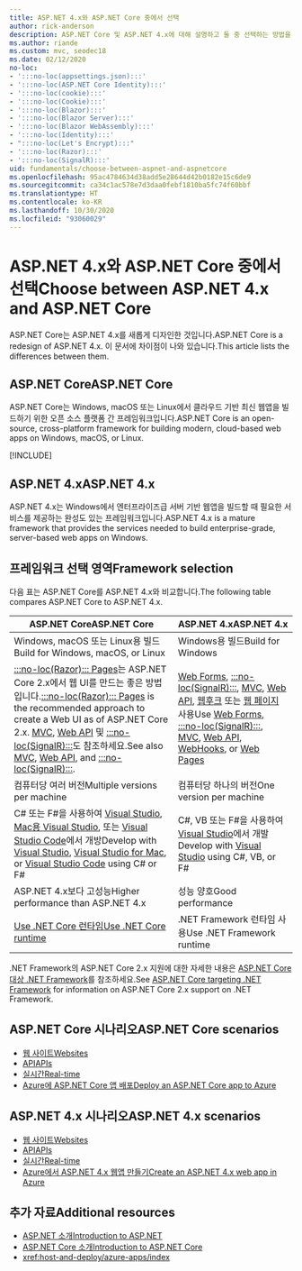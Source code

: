 ```yaml
---
title: ASP.NET 4.x와 ASP.NET Core 중에서 선택
author: rick-anderson
description: ASP.NET Core 및 ASP.NET 4.x에 대해 설명하고 둘 중 선택하는 방법을 설명합니다.
ms.author: riande
ms.custom: mvc, seodec18
ms.date: 02/12/2020
no-loc:
- ':::no-loc(appsettings.json):::'
- ':::no-loc(ASP.NET Core Identity):::'
- ':::no-loc(cookie):::'
- ':::no-loc(Cookie):::'
- ':::no-loc(Blazor):::'
- ':::no-loc(Blazor Server):::'
- ':::no-loc(Blazor WebAssembly):::'
- ':::no-loc(Identity):::'
- ":::no-loc(Let's Encrypt):::"
- ':::no-loc(Razor):::'
- ':::no-loc(SignalR):::'
uid: fundamentals/choose-between-aspnet-and-aspnetcore
ms.openlocfilehash: 95ac4784634d38add5e28644d42b0182e15c6de9
ms.sourcegitcommit: ca34c1ac578e7d3daa0febf1810ba5fc74f60bbf
ms.translationtype: HT
ms.contentlocale: ko-KR
ms.lasthandoff: 10/30/2020
ms.locfileid: "93060029"
---
```

# <a name="choose-between-aspnet-4x-and-aspnet-core"></a><span data-ttu-id="547cf-103">ASP.NET 4.x와 ASP.NET Core 중에서 선택</span><span class="sxs-lookup"><span data-stu-id="547cf-103">Choose between ASP.NET 4.x and ASP.NET Core</span></span>

<span data-ttu-id="547cf-104">ASP.NET Core는 ASP.NET 4.x를 새롭게 디자인한 것입니다.</span><span class="sxs-lookup"><span data-stu-id="547cf-104">ASP.NET Core is a redesign of ASP.NET 4.x.</span></span> <span data-ttu-id="547cf-105">이 문서에 차이점이 나와 있습니다.</span><span class="sxs-lookup"><span data-stu-id="547cf-105">This article lists the differences between them.</span></span>

## <a name="aspnet-core"></a><span data-ttu-id="547cf-106">ASP.NET Core</span><span class="sxs-lookup"><span data-stu-id="547cf-106">ASP.NET Core</span></span>

<span data-ttu-id="547cf-107">ASP.NET Core는 Windows, macOS 또는 Linux에서 클라우드 기반 최신 웹앱을 빌드하기 위한 오픈 소스 플랫폼 간 프레임워크입니다.</span><span class="sxs-lookup"><span data-stu-id="547cf-107">ASP.NET Core is an open-source, cross-platform framework for building modern, cloud-based web apps on Windows, macOS, or Linux.</span></span>

[!INCLUDE[](~/includes/benefits.md)]

## <a name="aspnet-4x"></a><span data-ttu-id="547cf-108">ASP.NET 4.x</span><span class="sxs-lookup"><span data-stu-id="547cf-108">ASP.NET 4.x</span></span>

<span data-ttu-id="547cf-109">ASP.NET 4.x는 Windows에서 엔터프라이즈급 서버 기반 웹앱을 빌드할 때 필요한 서비스를 제공하는 완성도 있는 프레임워크입니다.</span><span class="sxs-lookup"><span data-stu-id="547cf-109">ASP.NET 4.x is a mature framework that provides the services needed to build enterprise-grade, server-based web apps on Windows.</span></span>

## <a name="framework-selection"></a><span data-ttu-id="547cf-110">프레임워크 선택 영역</span><span class="sxs-lookup"><span data-stu-id="547cf-110">Framework selection</span></span>

<span data-ttu-id="547cf-111">다음 표는 ASP.NET Core를 ASP.NET 4.x와 비교합니다.</span><span class="sxs-lookup"><span data-stu-id="547cf-111">The following table compares ASP.NET Core to ASP.NET 4.x.</span></span>

| <span data-ttu-id="547cf-112">ASP.NET Core</span><span class="sxs-lookup"><span data-stu-id="547cf-112">ASP.NET Core</span></span> | <span data-ttu-id="547cf-113">ASP.NET 4.x</span><span class="sxs-lookup"><span data-stu-id="547cf-113">ASP.NET 4.x</span></span> |
|---|---|
|<span data-ttu-id="547cf-114">Windows, macOS 또는 Linux용 빌드</span><span class="sxs-lookup"><span data-stu-id="547cf-114">Build for Windows, macOS, or Linux</span></span>|<span data-ttu-id="547cf-115">Windows용 빌드</span><span class="sxs-lookup"><span data-stu-id="547cf-115">Build for Windows</span></span>|
|<span data-ttu-id="547cf-116">[:::no-loc(Razor)::: Pages](xref:razor-pages/index)는 ASP.NET Core 2.x에서 웹 UI를 만드는 좋은 방법입니다.</span><span class="sxs-lookup"><span data-stu-id="547cf-116">[:::no-loc(Razor)::: Pages](xref:razor-pages/index) is the recommended approach to create a Web UI as of ASP.NET Core 2.x.</span></span> <span data-ttu-id="547cf-117">[MVC](xref:mvc/overview), [Web API](xref:tutorials/first-web-api) 및 [:::no-loc(SignalR):::](xref:signalr/introduction)도 참조하세요.</span><span class="sxs-lookup"><span data-stu-id="547cf-117">See also [MVC](xref:mvc/overview), [Web API](xref:tutorials/first-web-api), and [:::no-loc(SignalR):::](xref:signalr/introduction).</span></span>|<span data-ttu-id="547cf-118">[Web Forms](/aspnet/web-forms), [:::no-loc(SignalR):::](/aspnet/signalr), [MVC](/aspnet/mvc), [Web API](/aspnet/web-api/), [웹후크](/aspnet/webhooks/) 또는 [웹 페이지](/aspnet/web-pages) 사용</span><span class="sxs-lookup"><span data-stu-id="547cf-118">Use [Web Forms](/aspnet/web-forms), [:::no-loc(SignalR):::](/aspnet/signalr), [MVC](/aspnet/mvc), [Web API](/aspnet/web-api/), [WebHooks](/aspnet/webhooks/), or [Web Pages](/aspnet/web-pages)</span></span>|
|<span data-ttu-id="547cf-119">컴퓨터당 여러 버전</span><span class="sxs-lookup"><span data-stu-id="547cf-119">Multiple versions per machine</span></span>|<span data-ttu-id="547cf-120">컴퓨터당 하나의 버전</span><span class="sxs-lookup"><span data-stu-id="547cf-120">One version per machine</span></span>|
|<span data-ttu-id="547cf-121">C# 또는 F#을 사용하여 [Visual Studio](https://visualstudio.microsoft.com/vs/), [Mac용 Visual Studio](https://visualstudio.microsoft.com/vs/mac/), 또는 [Visual Studio Code](https://code.visualstudio.com/)에서 개방</span><span class="sxs-lookup"><span data-stu-id="547cf-121">Develop with [Visual Studio](https://visualstudio.microsoft.com/vs/), [Visual Studio for Mac](https://visualstudio.microsoft.com/vs/mac/), or [Visual Studio Code](https://code.visualstudio.com/) using C# or F#</span></span>|<span data-ttu-id="547cf-122">C#, VB 또는 F#을 사용하여 [Visual Studio](https://visualstudio.microsoft.com/vs/)에서 개발</span><span class="sxs-lookup"><span data-stu-id="547cf-122">Develop with [Visual Studio](https://visualstudio.microsoft.com/vs/) using C#, VB, or F#</span></span>|
|<span data-ttu-id="547cf-123">ASP.NET 4.x보다 고성능</span><span class="sxs-lookup"><span data-stu-id="547cf-123">Higher performance than ASP.NET 4.x</span></span>|<span data-ttu-id="547cf-124">성능 양호</span><span class="sxs-lookup"><span data-stu-id="547cf-124">Good performance</span></span>|
|[<span data-ttu-id="547cf-125">Use .NET Core 런타임</span><span class="sxs-lookup"><span data-stu-id="547cf-125">Use .NET Core runtime</span></span>](/dotnet/standard/choosing-core-framework-server)|<span data-ttu-id="547cf-126">.NET Framework 런타임 사용</span><span class="sxs-lookup"><span data-stu-id="547cf-126">Use .NET Framework runtime</span></span>|

<span data-ttu-id="547cf-127">.NET Framework의 ASP.NET Core 2.x 지원에 대한 자세한 내용은 [ASP.NET Core 대상 .NET Framework](xref:index#target-framework)를 참조하세요.</span><span class="sxs-lookup"><span data-stu-id="547cf-127">See [ASP.NET Core targeting .NET Framework](xref:index#target-framework) for information on ASP.NET Core 2.x support on .NET Framework.</span></span>

## <a name="aspnet-core-scenarios"></a><span data-ttu-id="547cf-128">ASP.NET Core 시나리오</span><span class="sxs-lookup"><span data-stu-id="547cf-128">ASP.NET Core scenarios</span></span>

* [<span data-ttu-id="547cf-129">웹 사이트</span><span class="sxs-lookup"><span data-stu-id="547cf-129">Websites</span></span>](xref:tutorials/first-mvc-app/index)
* [<span data-ttu-id="547cf-130">API</span><span class="sxs-lookup"><span data-stu-id="547cf-130">APIs</span></span>](xref:tutorials/first-web-api)
* [<span data-ttu-id="547cf-131">실시간</span><span class="sxs-lookup"><span data-stu-id="547cf-131">Real-time</span></span>](xref:signalr/introduction)
* [<span data-ttu-id="547cf-132">Azure에 ASP.NET Core 앱 배포</span><span class="sxs-lookup"><span data-stu-id="547cf-132">Deploy an ASP.NET Core app to Azure</span></span>](/azure/app-service/app-service-web-get-started-dotnet)

## <a name="aspnet-4x-scenarios"></a><span data-ttu-id="547cf-133">ASP.NET 4.x 시나리오</span><span class="sxs-lookup"><span data-stu-id="547cf-133">ASP.NET 4.x scenarios</span></span>

* [<span data-ttu-id="547cf-134">웹 사이트</span><span class="sxs-lookup"><span data-stu-id="547cf-134">Websites</span></span>](/aspnet/mvc)
* [<span data-ttu-id="547cf-135">API</span><span class="sxs-lookup"><span data-stu-id="547cf-135">APIs</span></span>](/aspnet/web-api)
* [<span data-ttu-id="547cf-136">실시간</span><span class="sxs-lookup"><span data-stu-id="547cf-136">Real-time</span></span>](/aspnet/signalr)
* [<span data-ttu-id="547cf-137">Azure에서 ASP.NET 4.x 웹앱 만들기</span><span class="sxs-lookup"><span data-stu-id="547cf-137">Create an ASP.NET 4.x web app in Azure</span></span>](/azure/app-service/app-service-web-get-started-dotnet-framework)

## <a name="additional-resources"></a><span data-ttu-id="547cf-138">추가 자료</span><span class="sxs-lookup"><span data-stu-id="547cf-138">Additional resources</span></span>

* [<span data-ttu-id="547cf-139">ASP.NET 소개</span><span class="sxs-lookup"><span data-stu-id="547cf-139">Introduction to ASP.NET</span></span>](/aspnet/overview)
* [<span data-ttu-id="547cf-140">ASP.NET Core 소개</span><span class="sxs-lookup"><span data-stu-id="547cf-140">Introduction to ASP.NET Core</span></span>](xref:index)
* <xref:host-and-deploy/azure-apps/index>
